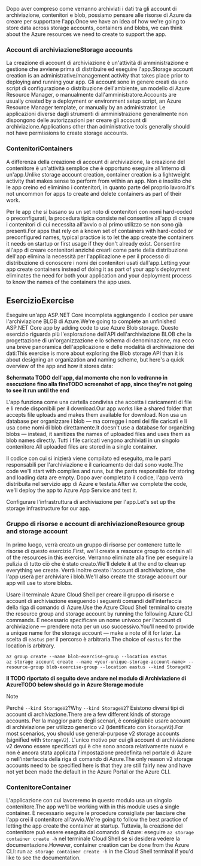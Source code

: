 <span data-ttu-id="2e2ea-101">Dopo aver compreso come verranno archiviati i dati tra gli account di archiviazione, contenitori e blob, possiamo pensare alle risorse di Azure da creare per supportare l'app.</span><span class="sxs-lookup"><span data-stu-id="2e2ea-101">Once we have an idea of how we're going to store data across storage accounts, containers and blobs, we can think about the Azure resources we need to create to support the app.</span></span>

### <a name="storage-accounts"></a><span data-ttu-id="2e2ea-102">Account di archiviazione</span><span class="sxs-lookup"><span data-stu-id="2e2ea-102">Storage accounts</span></span>

<span data-ttu-id="2e2ea-103">La creazione di account di archiviazione è un'attività di amministrazione e gestione che avviene prima di distribuire ed eseguire l'app.</span><span class="sxs-lookup"><span data-stu-id="2e2ea-103">Storage account creation is an administrative/management activity that takes place prior to deploying and running your app.</span></span> <span data-ttu-id="2e2ea-104">Gli account sono in genere creati da uno script di configurazione o distribuzione dell'ambiente, un modello di Azure Resource Manager, o manualmente dall'amministratore.</span><span class="sxs-lookup"><span data-stu-id="2e2ea-104">Accounts are usually created by a deployment or environment setup script, an Azure Resource Manager template, or manually by an administrator.</span></span> <span data-ttu-id="2e2ea-105">Le applicazioni diverse dagli strumenti di amministrazione generalmente non dispongono delle autorizzazioni per creare gli account di archiviazione.</span><span class="sxs-lookup"><span data-stu-id="2e2ea-105">Applications other than administrative tools generally should not have permissions to create storage accounts.</span></span>

### <a name="containers"></a><span data-ttu-id="2e2ea-106">Contenitori</span><span class="sxs-lookup"><span data-stu-id="2e2ea-106">Containers</span></span>

<span data-ttu-id="2e2ea-107">A differenza della creazione di account di archiviazione, la creazione del contenitore è un'attività semplice che è opportuno eseguire all'interno di un'app.</span><span class="sxs-lookup"><span data-stu-id="2e2ea-107">Unlike storage account creation, container creation is a lightweight activity that makes sense to perform from within an app.</span></span> <span data-ttu-id="2e2ea-108">Non è insolito che le app creino ed eliminino i contenitori, in quanto parte del proprio lavoro.</span><span class="sxs-lookup"><span data-stu-id="2e2ea-108">It's not uncommon for apps to create and delete containers as part of their work.</span></span>

<span data-ttu-id="2e2ea-109">Per le app che si basano su un set noto di contenitori con nomi hard-coded o preconfigurati, la procedura tipica consiste nel consentire all'app di creare i contenitori di cui necessita all'avvio o al primo utilizzo se non sono già presenti.</span><span class="sxs-lookup"><span data-stu-id="2e2ea-109">For apps that rely on a known set of containers with hard-coded or preconfigured names, typical practice is to let the app create the containers it needs on startup or first usage if they don't already exist.</span></span> <span data-ttu-id="2e2ea-110">Consentire all'app di creare contenitori anziché crearli come parte della distribuzione dell'app elimina la necessità per l'applicazione e per il processo di distribuzione di conoscere i nomi dei contenitori usati dall'app.</span><span class="sxs-lookup"><span data-stu-id="2e2ea-110">Letting your app create containers instead of doing it as part of your app's deployment eliminates the need for both your application and your deployment process to know the names of the containers the app uses.</span></span>

## <a name="exercise"></a><span data-ttu-id="2e2ea-111">Esercizio</span><span class="sxs-lookup"><span data-stu-id="2e2ea-111">Exercise</span></span>

<span data-ttu-id="2e2ea-112">Eseguire un'app ASP.NET Core incompleta aggiungendo il codice per usare l'archiviazione BLOB di Azure.</span><span class="sxs-lookup"><span data-stu-id="2e2ea-112">We're going to complete an unfinished ASP.NET Core app by adding code to use Azure Blob storage.</span></span> <span data-ttu-id="2e2ea-113">Questo esercizio riguarda più l'esplorazione dell'API dell'archiviazione BLOB che la progettazione di un'organizzazione e lo schema di denominazione, ma ecco una breve panoramica dell'applicazione e delle modalità di archiviazione dei dati:</span><span class="sxs-lookup"><span data-stu-id="2e2ea-113">This exercise is more about exploring the Blob storage API than it is about designing an organization and naming scheme, but here's a quick overview of the app and how it stores data:</span></span>

<span data-ttu-id="2e2ea-114">**Schermata TODO dell'app, dal momento che non lo vedranno in esecuzione fino alla fine**</span><span class="sxs-lookup"><span data-stu-id="2e2ea-114">**TODO screenshot of app, since they're not going to see it run until the end**</span></span>

<span data-ttu-id="2e2ea-115">L'app funziona come una cartella condivisa che accetta i caricamenti di file e li rende disponibili per il download.</span><span class="sxs-lookup"><span data-stu-id="2e2ea-115">Our app works like a shared folder that accepts file uploads and makes them available for download.</span></span> <span data-ttu-id="2e2ea-116">Non usa un database per organizzare i blob &mdash; ma corregge i nomi dei file caricati e li usa come nomi di blob direttamente.</span><span class="sxs-lookup"><span data-stu-id="2e2ea-116">It doesn't use a database for organizing blobs &mdash; instead, it sanitizes the names of uploaded files and uses them as blob names directly.</span></span> <span data-ttu-id="2e2ea-117">Tutti i file caricati vengono archiviati in un singolo contenitore.</span><span class="sxs-lookup"><span data-stu-id="2e2ea-117">All uploaded files are stored in a single container.</span></span>

<span data-ttu-id="2e2ea-118">Il codice con cui si inizierà viene compilato ed eseguito, ma le parti responsabili per l'archiviazione e il caricamento dei dati sono vuote.</span><span class="sxs-lookup"><span data-stu-id="2e2ea-118">The code we'll start with compiles and runs, but the parts responsible for storing and loading data are empty.</span></span> <span data-ttu-id="2e2ea-119">Dopo aver completato il codice, l'app verrà distribuita nel servizio app di Azure e testata.</span><span class="sxs-lookup"><span data-stu-id="2e2ea-119">After we complete the code, we'll deploy the app to Azure App Service and test it.</span></span>

<span data-ttu-id="2e2ea-120">Configurare l'infrastruttura di archiviazione per l'app.</span><span class="sxs-lookup"><span data-stu-id="2e2ea-120">Let's set up the storage infrastructure for our app.</span></span>

### <a name="resource-group-and-storage-account"></a><span data-ttu-id="2e2ea-121">Gruppo di risorse e account di archiviazione</span><span class="sxs-lookup"><span data-stu-id="2e2ea-121">Resource group and storage account</span></span>
<span data-ttu-id="2e2ea-122">In primo luogo, verrà creato un gruppo di risorse per contenere tutte le risorse di questo esercizio.</span><span class="sxs-lookup"><span data-stu-id="2e2ea-122">First, we'll create a resource group to contain all of the resources in this exercise.</span></span> <span data-ttu-id="2e2ea-123">Verranno eliminate alla fine per eseguire la pulizia di tutto ciò che è stato creato.</span><span class="sxs-lookup"><span data-stu-id="2e2ea-123">We'll delete it at the end to clean up everything we create.</span></span> <span data-ttu-id="2e2ea-124">Verrà inoltre creato l'account di archiviazione, che l'app userà per archiviare i blob.</span><span class="sxs-lookup"><span data-stu-id="2e2ea-124">We'll also create the storage account our app will use to store blobs.</span></span>

<span data-ttu-id="2e2ea-125">Usare il terminale Azure Cloud Shell per creare il gruppo di risorse e account di archiviazione eseguendo i seguenti comandi dell'interfaccia della riga di comando di Azure.</span><span class="sxs-lookup"><span data-stu-id="2e2ea-125">Use the Azure Cloud Shell terminal to create the resource group and storage account by running the following Azure CLI commands.</span></span> <span data-ttu-id="2e2ea-126">È necessario specificare un nome univoco per l'account di archiviazione &mdash; prendere nota per un uso successivo.</span><span class="sxs-lookup"><span data-stu-id="2e2ea-126">You'll need to provide a unique name for the storage account &mdash; make a note of it for later.</span></span> <span data-ttu-id="2e2ea-127">La scelta di `eastus` per il percorso è arbitraria.</span><span class="sxs-lookup"><span data-stu-id="2e2ea-127">The choice of `eastus` for the location is arbitrary.</span></span>

```console
az group create --name blob-exercise-group --location eastus
az storage account create --name <your-unique-storage-account-name> --resource-group blob-exercise-group --location eastus --kind StorageV2
```

<span data-ttu-id="2e2ea-128">**Il TODO riportato di seguito deve andare nel modulo di Archiviazione di Azure**</span><span class="sxs-lookup"><span data-stu-id="2e2ea-128">**TODO below should go in Azure Storage module**</span></span>

> [!NOTE]
> <span data-ttu-id="2e2ea-129">Perché `--kind StorageV2`?</span><span class="sxs-lookup"><span data-stu-id="2e2ea-129">Why `--kind StorageV2`?</span></span> <span data-ttu-id="2e2ea-130">Esistono diversi tipi di account di archiviazione.</span><span class="sxs-lookup"><span data-stu-id="2e2ea-130">There are a few different kinds of storage accounts.</span></span> <span data-ttu-id="2e2ea-131">Per la maggior parte degli scenari, è consigliabile usare account di archiviazione per utilizzo generico v2 (identificato con `StorageV2`).</span><span class="sxs-lookup"><span data-stu-id="2e2ea-131">For most scenarios, you should use general-purpose v2 storage accounts (signified with `StorageV2`).</span></span> <span data-ttu-id="2e2ea-132">L'unico motivo per cui gli account di archiviazione v2 devono essere specificati qui è che sono ancora relativamente nuovi e non è ancora stata applicata l'impostazione predefinita nel portale di Azure o nell'interfaccia della riga di comando di Azure.</span><span class="sxs-lookup"><span data-stu-id="2e2ea-132">The only reason v2 storage accounts need to be specified here is that they are still fairly new and have not yet been made the default in the Azure Portal or the Azure CLI.</span></span>

### <a name="container"></a><span data-ttu-id="2e2ea-133">Contenitore</span><span class="sxs-lookup"><span data-stu-id="2e2ea-133">Container</span></span>
<span data-ttu-id="2e2ea-134">L'applicazione con cui lavoreremo in questo modulo usa un singolo contenitore.</span><span class="sxs-lookup"><span data-stu-id="2e2ea-134">The app we'll be working with in this module uses a single container.</span></span> <span data-ttu-id="2e2ea-135">È necessario seguire le procedure consigliate per lasciare che l'app crei il contenitore all'avvio.</span><span class="sxs-lookup"><span data-stu-id="2e2ea-135">We're going to follow the best practice of letting the app create the container at startup.</span></span> <span data-ttu-id="2e2ea-136">Tuttavia, la creazione del contenitore può essere eseguita dal comando di Azure: eseguire `az storage container create -h` nel terminale Cloud Shell se si desidera vedere la documentazione.</span><span class="sxs-lookup"><span data-stu-id="2e2ea-136">However, container creation can be done from the Azure CLI: run `az storage container create -h` in the Cloud Shell terminal if you'd like to see the documentation.</span></span>